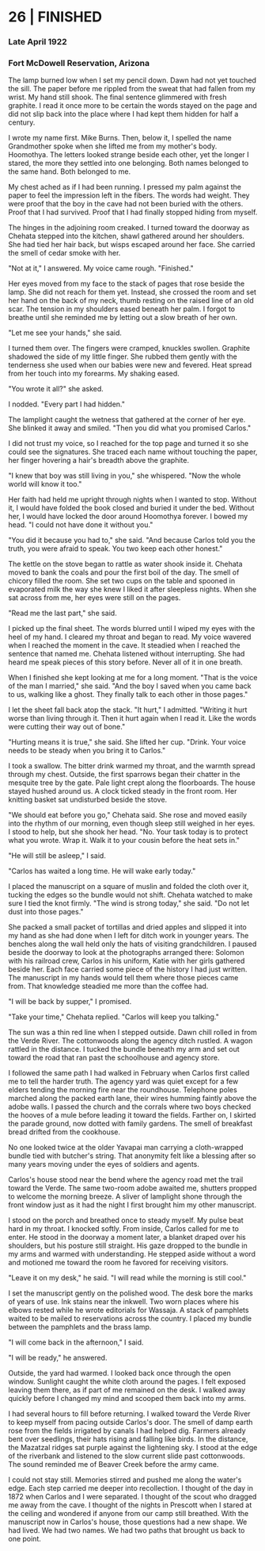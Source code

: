 # 26  |  FINISHED

### Late April 1922
### Fort McDowell Reservation, Arizona
The lamp burned low when I set my pencil down. Dawn had not yet touched the sill. The paper before me rippled from the sweat that had fallen from my wrist. My hand still shook. The final sentence glimmered with fresh graphite. I read it once more to be certain the words stayed on the page and did not slip back into the place where I had kept them hidden for half a century.

I wrote my name first. Mike Burns. Then, below it, I spelled the name Grandmother spoke when she lifted me from my mother's body. Hoomothya. The letters looked strange beside each other, yet the longer I stared, the more they settled into one belonging. Both names belonged to the same hand. Both belonged to me.

My chest ached as if I had been running. I pressed my palm against the paper to feel the impression left in the fibers. The words had weight. They were proof that the boy in the cave had not been buried with the others. Proof that I had survived. Proof that I had finally stopped hiding from myself.

The hinges in the adjoining room creaked. I turned toward the doorway as Chehata stepped into the kitchen, shawl gathered around her shoulders. She had tied her hair back, but wisps escaped around her face. She carried the smell of cedar smoke with her.

"Not at it," I answered. My voice came rough. "Finished."

Her eyes moved from my face to the stack of pages that rose beside the lamp. She did not reach for them yet. Instead, she crossed the room and set her hand on the back of my neck, thumb resting on the raised line of an old scar. The tension in my shoulders eased beneath her palm. I forgot to breathe until she reminded me by letting out a slow breath of her own.

"Let me see your hands," she said.

I turned them over. The fingers were cramped, knuckles swollen. Graphite shadowed the side of my little finger. She rubbed them gently with the tenderness she used when our babies were new and fevered. Heat spread from her touch into my forearms. My shaking eased.

"You wrote it all?" she asked.

I nodded. "Every part I had hidden."

The lamplight caught the wetness that gathered at the corner of her eye. She blinked it away and smiled. "Then you did what you promised Carlos."

I did not trust my voice, so I reached for the top page and turned it so she could see the signatures. She traced each name without touching the paper, her finger hovering a hair's breadth above the graphite.

"I knew that boy was still living in you," she whispered. "Now the whole world will know it too."

Her faith had held me upright through nights when I wanted to stop. Without it, I would have folded the book closed and buried it under the bed. Without her, I would have locked the door around Hoomothya forever. I bowed my head. "I could not have done it without you."

"You did it because you had to," she said. "And because Carlos told you the truth, you were afraid to speak. You two keep each other honest."

The kettle on the stove began to rattle as water shook inside it. Chehata moved to bank the coals and pour the first boil of the day. The smell of chicory filled the room. She set two cups on the table and spooned in evaporated milk the way she knew I liked it after sleepless nights. When she sat across from me, her eyes were still on the pages.

"Read me the last part," she said.

I picked up the final sheet. The words blurred until I wiped my eyes with the heel of my hand. I cleared my throat and began to read. My voice wavered when I reached the moment in the cave. It steadied when I reached the sentence that named me. Chehata listened without interrupting. She had heard me speak pieces of this story before. Never all of it in one breath.

When I finished she kept looking at me for a long moment. "That is the voice of the man I married," she said. "And the boy I saved when you came back to us, walking like a ghost. They finally talk to each other in those pages."

I let the sheet fall back atop the stack. "It hurt," I admitted. "Writing it hurt worse than living through it. Then it hurt again when I read it. Like the words were cutting their way out of bone."

"Hurting means it is true," she said. She lifted her cup. "Drink. Your voice needs to be steady when you bring it to Carlos."

I took a swallow. The bitter drink warmed my throat, and the warmth spread through my chest. Outside, the first sparrows began their chatter in the mesquite tree by the gate. Pale light crept along the floorboards. The house stayed hushed around us. A clock ticked steady in the front room. Her knitting basket sat undisturbed beside the stove.

"We should eat before you go," Chehata said. She rose and moved easily into the rhythm of our morning, even though sleep still weighed in her eyes. I stood to help, but she shook her head. "No. Your task today is to protect what you wrote. Wrap it. Walk it to your cousin before the heat sets in."

"He will still be asleep," I said.

"Carlos has waited a long time. He will wake early today."

I placed the manuscript on a square of muslin and folded the cloth over it, tucking the edges so the bundle would not shift. Chehata watched to make sure I tied the knot firmly. "The wind is strong today," she said. "Do not let dust into those pages."

She packed a small packet of tortillas and dried apples and slipped it into my hand as she had done when I left for ditch work in younger years. The benches along the wall held only the hats of visiting grandchildren. I paused beside the doorway to look at the photographs arranged there: Solomon with his railroad crew, Carlos in his uniform, Katie with her girls gathered beside her. Each face carried some piece of the history I had just written. The manuscript in my hands would tell them where those pieces came from. That knowledge steadied me more than the coffee had.

"I will be back by supper," I promised.

"Take your time," Chehata replied. "Carlos will keep you talking."

The sun was a thin red line when I stepped outside. Dawn chill rolled in from the Verde River. The cottonwoods along the agency ditch rustled. A wagon rattled in the distance. I tucked the bundle beneath my arm and set out toward the road that ran past the schoolhouse and agency store.

I followed the same path I had walked in February when Carlos first called me to tell the harder truth. The agency yard was quiet except for a few elders tending the morning fire near the roundhouse. Telephone poles marched along the packed earth lane, their wires humming faintly above the adobe walls. I passed the church and the corrals where two boys checked the hooves of a mule before leading it toward the fields. Farther on, I skirted the parade ground, now dotted with family gardens. The smell of breakfast bread drifted from the cookhouse.

No one looked twice at the older Yavapai man carrying a cloth-wrapped bundle tied with butcher's string. That anonymity felt like a blessing after so many years moving under the eyes of soldiers and agents.

Carlos's house stood near the bend where the agency road met the trail toward the Verde. The same two-room adobe awaited me, shutters propped to welcome the morning breeze. A sliver of lamplight shone through the front window just as it had the night I first brought him my other manuscript.

I stood on the porch and breathed once to steady myself. My pulse beat hard in my throat. I knocked softly. From inside, Carlos called for me to enter. He stood in the doorway a moment later, a blanket draped over his shoulders, but his posture still straight. His gaze dropped to the bundle in my arms and warmed with understanding. He stepped aside without a word and motioned me toward the room he favored for receiving visitors.

"Leave it on my desk," he said. "I will read while the morning is still cool."

I set the manuscript gently on the polished wood. The desk bore the marks of years of use. Ink stains near the inkwell. Two worn places where his elbows rested while he wrote editorials for Wassaja. A stack of pamphlets waited to be mailed to reservations across the country. I placed my bundle between the pamphlets and the brass lamp.

"I will come back in the afternoon," I said.

"I will be ready," he answered.

Outside, the yard had warmed. I looked back once through the open window. Sunlight caught the white cloth around the pages. I felt exposed leaving them there, as if part of me remained on the desk. I walked away quickly before I changed my mind and scooped them back into my arms.

I had several hours to fill before returning. I walked toward the Verde River to keep myself from pacing outside Carlos's door. The smell of damp earth rose from the fields irrigated by canals I had helped dig. Farmers already bent over seedlings, their hats rising and falling like birds. In the distance, the Mazatzal ridges sat purple against the lightening sky. I stood at the edge of the riverbank and listened to the slow current slide past cottonwoods. The sound reminded me of Beaver Creek before the army came.

I could not stay still. Memories stirred and pushed me along the water's edge. Each step carried me deeper into recollection. I thought of the day in 1872 when Carlos and I were separated. I thought of the scout who dragged me away from the cave. I thought of the nights in Prescott when I stared at the ceiling and wondered if anyone from our camp still breathed. With the manuscript now in Carlos's house, those questions had a new shape. We had lived. We had two names. We had two paths that brought us back to one point.